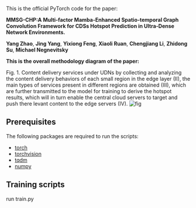 This is the official PyTorch code for the paper:

**MMSG-CHP:A Multi-factor Mamba-Enhanced Spatio-temporal Graph Convolution Framework for CDSs Hotspot Prediction in Ultra-Dense Network Environments.**

**Yang Zhao**, **Jing Yang**,  **Yixiong Feng**,  **Xiaoli Ruan**,  **Chengjiang Li**, **Zhidong Su**, **Michael Negnevitsky**

**This is the overall methodology diagram of the paper:**

Fig. 1.  Content delivery services under UDNs by collecting and analyzing the content delivery behaviors of each small region in the edge layer (II), the main types of services present in different regions are obtained (III), which are further transmitted to the model for training to derive the hotspot results, which will in turn enable the central cloud servers to target and push there levant content to the edge servers (IV).
![fig](https://github.com/user-attachments/assets/565919f0-794f-4a10-90ff-dec1f903f605)




## Prerequisites
The following packages are required to run the scripts:

- [torch](https://github.com/pytorch/pytorch)
- [torchvision](https://github.com/pytorch/vision)
- [tqdm](https://github.com/tqdm/tqdm)
- [numpy](https://github.com/numpy/numpy)

## Training scripts

run train.py



